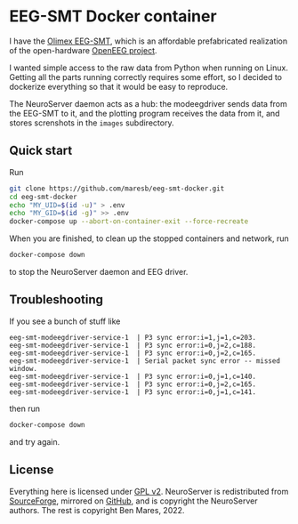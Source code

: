 # EEG-SMT Docker container

I have the [Olimex EEG-SMT](https://www.olimex.com/Products/EEG/OpenEEG/EEG-SMT/open-source-hardware), which is an affordable prefabricated realization of the open-hardware [OpenEEG project](http://openeeg.sourceforge.net/).

I wanted simple access to the raw data from Python when running on Linux. Getting all the parts running correctly requires some effort, so I decided to dockerize everything so that it would be easy to reproduce.

The NeuroServer daemon acts as a hub: the modeegdriver sends data from the EEG-SMT to it, and the plotting program receives the data from it, and stores screnshots in the `images` subdirectory.

## Quick start

Run

```bash
git clone https://github.com/maresb/eeg-smt-docker.git
cd eeg-smt-docker
echo "MY_UID=$(id -u)" > .env
echo "MY_GID=$(id -g)" >> .env
docker-compose up --abort-on-container-exit --force-recreate
```

When you are finished, to clean up the stopped containers and network, run

```bash
docker-compose down
```

to stop the NeuroServer daemon and EEG driver.

## Troubleshooting

If you see a bunch of stuff like

```log
eeg-smt-modeegdriver-service-1  | P3 sync error:i=1,j=1,c=203.
eeg-smt-modeegdriver-service-1  | P3 sync error:i=0,j=2,c=188.
eeg-smt-modeegdriver-service-1  | P3 sync error:i=0,j=2,c=165.
eeg-smt-modeegdriver-service-1  | Serial packet sync error -- missed window.
eeg-smt-modeegdriver-service-1  | P3 sync error:i=0,j=1,c=140.
eeg-smt-modeegdriver-service-1  | P3 sync error:i=0,j=2,c=165.
eeg-smt-modeegdriver-service-1  | P3 sync error:i=0,j=1,c=141.
```

then run

```bash
docker-compose down
```

and try again.

## License

Everything here is licensed under [GPL v2](https://www.gnu.org/licenses/old-licenses/gpl-2.0.html). NeuroServer is redistributed from [SourceForge](http://openeeg.sourceforge.net/neuroserver_doku/), mirrored on [GitHub](https://github.com/BCI-AR/NeuroServer), and is copyright the NeuroServer authors. The rest is copyright Ben Mares, 2022.
